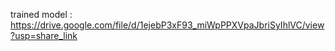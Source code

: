 trained model : https://drive.google.com/file/d/1ejebP3xF93_miWpPPXVpaJbriSyIhlVC/view?usp=share_link
